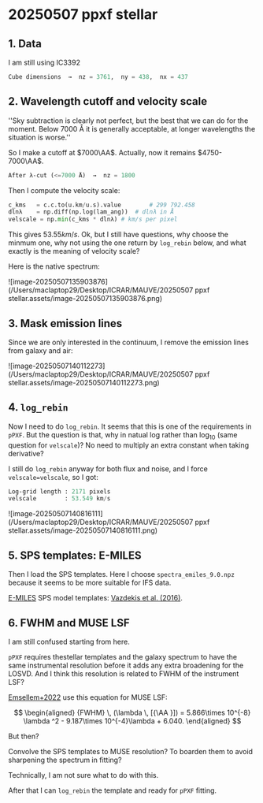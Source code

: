 # 20250507 ppxf stellar

## 1. Data

I am still using IC3392

```python
Cube dimensions  →  nz = 3761,  ny = 438,  nx = 437
```

## 2. Wavelength cutoff and velocity scale

''Sky subtraction is clearly not perfect, but the best that we can do for the moment. Below 7000 Å it is generally acceptable, at longer wavelengths the situation is worse.'' 

So I make a cutoff at $7000\AA$. Actually, now it remains $4750-7000\AA$. 

```python
After λ‑cut (<=7000 Å)  →  nz = 1800
```

Then I compute the velocity scale:
```python
c_kms   = c.c.to(u.km/u.s).value        # 299 792.458
dlnλ    = np.diff(np.log(lam_ang))  # dlnλ in Å
velscale = np.min(c_kms * dlnλ) # km/s per pixel
```

This gives $53.55 km/s$. Ok, but I still have questions, why choose the minmum one, why not using the one return by `log_rebin` below, and what exactly is the meaning of velocity scale?

Here is the native spectrum:

![image-20250507135903876](/Users/maclaptop29/Desktop/ICRAR/MAUVE/20250507 ppxf stellar.assets/image-20250507135903876.png)

## 3. Mask emission lines

Since we are only interested in the continuum, I remove the emission lines from galaxy and air:

![image-20250507140112273](/Users/maclaptop29/Desktop/ICRAR/MAUVE/20250507 ppxf stellar.assets/image-20250507140112273.png)

## 4. `log_rebin`

Now I need to do `log_rebin`. It seems that this is one of the requirements in `pPXF`. But the question is that, why in natual log rather than $\log_{10}$ (same question for `velscale`)? No need to multiply an extra constant when taking derivative?

I still do `log_rebin` anyway for both flux and noise, and I force `velscale=velscale`, so I got: 

```python
Log‑grid length : 2171 pixels
velscale        : 53.549 km/s
```

![image-20250507140816111](/Users/maclaptop29/Desktop/ICRAR/MAUVE/20250507 ppxf stellar.assets/image-20250507140816111.png)

## 5. SPS templates: E-MILES

Then I load the SPS templates. Here I choose `spectra_emiles_9.0.npz` because it seems to be more suitable for IFS data. 

[E-MILES](http://miles.iac.es/) SPS model templates:  [Vazdekis et al. (2016)](https://ui.adsabs.harvard.edu/abs/2016MNRAS.463.3409V).

## 6. FWHM and MUSE LSF

I am still confused starting from here. 

`pPXF` requires thestellar templates and the galaxy spectrum to have the same instrumental resolution before it adds any extra broadening for the LOSVD. And I think this resolution is related to FWHM of the instrument LSF? 

[Emsellem+2022](https://www.aanda.org/articles/aa/full_html/2022/03/aa41727-21/aa41727-21.html) use this equation for MUSE LSF:

$$ \begin{aligned} {FWHM} \, (\lambda \, [{\AA }]) = 5.866\times 10^{-8} \lambda ^2 - 9.187\times 10^{-4}\lambda + 6.040. \end{aligned} $$

But then? 

Convolve the SPS templates to MUSE resolution? To boarden them to avoid sharpening the spectrum in fitting? 

Technically, I am not sure what to do with this.

After that I can `log_rebin` the template and ready for `pPXF` fitting. 
